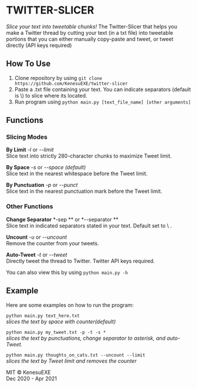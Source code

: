 # TWITTER-SLICER  
*Slice your text into tweetable chunks!*
The Twitter-Slicer that helps you make a Twitter thread by cutting your text (in a txt file) into tweetable portions that you can either manually copy-paste and tweet, or tweet directly (API keys required)

## How To Use
1. Clone repository by using `git clone https://github.com/KenesuEXE/twitter-slicer`
2. Paste a .txt file containing your text. You can indicate separators (default is \\) to slice where its located.
3. Run program using `python main.py [text_file_name] [other arguments]`

## Functions
### Slicing Modes 
**By Limit** *-l* or *--limit*   
Slice text into strictly 280-character chunks to maximize Tweet limit.  

**By Space** *-s* or *--space* *(default)*    
Slice text in the nearest whitespace before the Tweet limit.  

**By Punctuation** *-p* or *--punct*  
Slice text in the nearest punctuation mark before the Tweet limit.  

### Other Functions
**Change Separator** *-sep ** or *--separator **  
Slice text in indicated separators stated in your text.  Default set to \ .

**Uncount** *-u* or *--uncount*   
Remove the counter from your tweets.   

**Auto-Tweet** *-t* or *--tweet*   
Directly tweet the thread to Twitter. Twitter API keys required.

You can also view this by using `python main.py -h`

## Example
Here are some examples on how to run the program:   

`python main.py text_here.txt`  
*slices the text by space with counter(default)*  

`python main.py my_tweet.txt -p -t -s *`  
*slices the text by punctuations, change separator to asterisk, and auto-Tweet.*      

`python main.py thoughts_on_cats.txt --uncount --limit`  
*slices the text by Tweet limit and removes the counter*  


MIT © KenesuEXE  
Dec 2020 - Apr 2021
